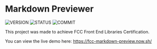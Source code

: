 # Markdown Previewer

![VERSION](https://img.shields.io/github/package-json/v/NICOLASMGARAY/fcc-markdown-previewer?style=for-the-badge)
![STATUS](https://img.shields.io/github/deployments/nicolasmgaray/fcc-markdown-previewer/production?label=STATUS&logo=zeit&style=for-the-badge)
![COMMIT](https://img.shields.io/github/last-commit/nicolasmgaray/fcc-markdown-previewer?logo=github&style=for-the-badge)

This project was made to achieve FCC Front End Libraries Certification.

You can view the live demo here: https://fcc-markdown-preview.now.sh/
